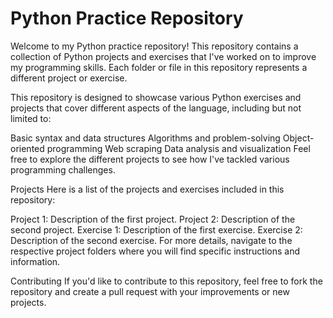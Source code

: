 # Python Practice Repository

Welcome to my Python practice repository! This repository contains a collection of Python projects and exercises that I've worked on to improve my programming skills. Each folder or file in this repository represents a different project or exercise.

This repository is designed to showcase various Python exercises and projects that cover different aspects of the language, including but not limited to:

Basic syntax and data structures
Algorithms and problem-solving
Object-oriented programming
Web scraping
Data analysis and visualization
Feel free to explore the different projects to see how I've tackled various programming challenges.

Projects
Here is a list of the projects and exercises included in this repository:

Project 1: Description of the first project.
Project 2: Description of the second project.
Exercise 1: Description of the first exercise.
Exercise 2: Description of the second exercise.
For more details, navigate to the respective project folders where you will find specific instructions and information.

Contributing
If you'd like to contribute to this repository, feel free to fork the repository and create a pull request with your improvements or new projects.
